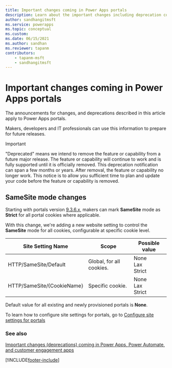 ```yaml
---
title: Important changes coming in Power Apps portals
description: Learn about the important changes including deprecation coming soon to Power Apps portals.
author: sandhangitmsft
ms.service: powerapps
ms.topic: conceptual
ms.custom: 
ms.date: 06/15/2021
ms.author: sandhan
ms.reviewer: tapanm
contributors:
    - tapanm-msft
    - sandhangitmsft
---
```


# Important changes coming in Power Apps portals

The announcements for changes, and deprecations described in this article apply to Power Apps portals.

Makers, developers and IT professionals can use this information to prepare for future releases.

> [!IMPORTANT]
> "Deprecated" means we intend to remove the feature or capability from a future major release. The feature or capability will continue to work and is fully supported until it is officially removed. This deprecation notification can span a few months or years. After removal, the feature or capability no longer work. This notice is to allow you sufficient time to plan and update your code before the feature or capability is removed.

## SameSite mode changes

Starting with portals version [9.3.6.x](versions/version-9.3.6.x.md), makers can mark **SameSite** mode as **Strict** for all portal cookies where applicable.  

With this change, we're adding a new website setting to control the **SameSite** mode for all cookies, configurable at specific cookie level.

| Site Setting Name | Scope | Possible value |
| - | - | - |
| HTTP/SameSite/Default | Global, for all cookies. | None <br> Lax <br> Strict |
| HTTP/SameSite/{CookieName} | Specific cookie. | None <br> Lax <br> Strict |

Default value for all existing and newly provisioned portals is **None**.

To learn how to configure site settings for portals, go to [Configure site settings for portals](configure/configure-site-settings.md)

### See also

[Important changes (deprecations) coming in Power Apps, Power Automate, and customer engagement apps](/power-platform/important-changes-coming)

[!INCLUDE[footer-include](../../includes/footer-banner.md)]